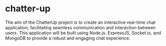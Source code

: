 # chatter-up
The aim of the ChatterUp project is to create an interactive real-time chat application, facilitating seamless communication and interaction between users. This application will be built using Node.js. ExpressJS, Socket.io, and MongoDB to provide a robust and engaging chat experience.
